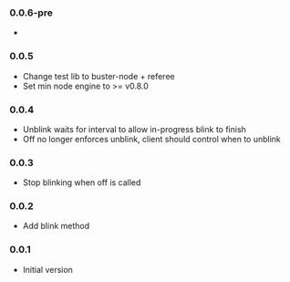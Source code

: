### 0.0.6-pre
*

### 0.0.5
* Change test lib to buster-node + referee
* Set min node engine to >= v0.8.0 

### 0.0.4
* Unblink waits for interval to allow in-progress blink to finish
* Off no longer enforces unblink, client should control when to unblink

### 0.0.3
* Stop blinking when off is called

### 0.0.2
* Add blink method

### 0.0.1
* Initial version

